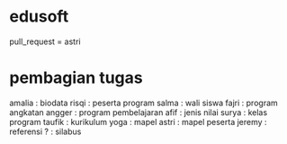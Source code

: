 # edusoft
pull_request = astri

# pembagian tugas
amalia : biodata
risqi : peserta program
salma : wali siswa
fajri : program angkatan
angger : program pembelajaran
afif : jenis nilai
surya : kelas program
taufik : kurikulum
yoga : mapel
astri : mapel peserta
jeremy : referensi
? : silabus